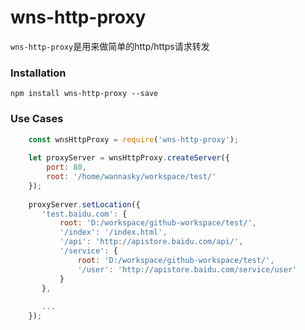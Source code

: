 wns-http-proxy
======

`wns-http-proxy`是用来做简单的http/https请求转发

### Installation

`npm install wns-http-proxy --save`

### Use Cases

```javascript
    const wnsHttpProxy = require('wns-http-proxy');
    
    let proxyServer = wnsHttpProxy.createServer({
        port: 80,
        root: '/home/wannasky/workspace/test/'
    });
    
    proxyServer.setLocation({
       'test.baidu.com': {
           root: 'D:/workspace/github-workspace/test/',                   
           '/index': '/index.html',
           '/api': 'http://apistore.baidu.com/api/',                       
           '/service': {
               root: 'D:/workspace/github-workspace/test/',                
               '/user': 'http://apistore.baidu.com/service/user'
           }
       },
       
       ...
    });
```